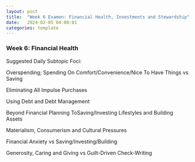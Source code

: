 ```yaml
---
layout: post
title:  "Week 6 Examen: Financial Health, Investments and Stewardship"
date:   2024-02-05 04:00:01
categories: template
---
```



### Week 6: Financial Health

Suggested Daily Subtopic Foci:

Overspending; Spending On Comfort/Convenience/Nice To Have Things vs Saving 

Eliminating All Impulse Purchases

Using Debt and Debt Management

Beyond Financial Planning ToSaving/Investing Lifestyles and Building Assets

Materialism, Consumerism and Cultural Pressures

Financial Anxiety vs Saving/Investing/Building

Generosity, Caring and Giving vs Guilt-Driven Check-Writing

